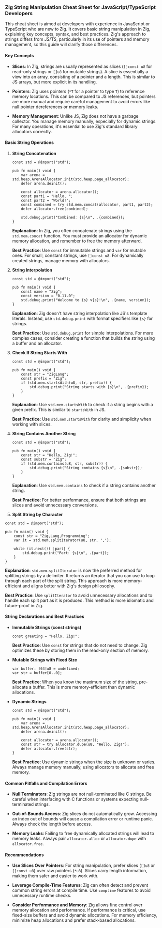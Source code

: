 ### Zig String Manipulation Cheat Sheet for JavaScript/TypeScript Developers

This cheat sheet is aimed at developers with experience in JavaScript or TypeScript who are new to Zig. It covers basic string manipulation in Zig, explaining key concepts, syntax, and best practices. Zig's approach to strings differs from JS/TS, particularly in its use of pointers and memory management, so this guide will clarify those differences.

#### **Key Concepts**

- **Slices**: In Zig, strings are usually represented as slices (`[]const u8` for read-only strings or `[]u8` for mutable strings). A slice is essentially a view into an array, consisting of a pointer and a length. This is similar to JS arrays, but more explicit in its handling.

- **Pointers**: Zig uses pointers (`*T` for a pointer to type `T`) to reference memory locations. This can be compared to JS references, but pointers are more manual and require careful management to avoid errors like null pointer dereferences or memory leaks.

- **Memory Management**: Unlike JS, Zig does not have a garbage collector. You manage memory manually, especially for dynamic strings. For many operations, it's essential to use Zig's standard library allocators correctly.

#### **Basic String Operations**

1. **String Concatenation**

   ```zig
   const std = @import("std");

   pub fn main() void {
       var arena = std.heap.ArenaAllocator.init(std.heap.page_allocator);
       defer arena.deinit();

       const allocator = arena.allocator();
       const part1 = "Hello, ";
       const part2 = "World!";
       const combined = try std.mem.concat(allocator, part1, part2);
       defer allocator.free(combined);

       std.debug.print("Combined: {s}\n", .{combined});
   }
   ```

   **Explanation**: In Zig, you often concatenate strings using the `std.mem.concat` function. You must provide an allocator for dynamic memory allocation, and remember to free the memory afterward.

   **Best Practice**: Use `const` for immutable strings and `var` for mutable ones. For small, constant strings, use `[]const u8`. For dynamically created strings, manage memory with allocators.

2. **String Interpolation**

   ```zig
   const std = @import("std");

   pub fn main() void {
       const name = "Zig";
       const version = "0.11.0";
       std.debug.print("Welcome to {s} v{s}!\n", .{name, version});
   }
   ```

   **Explanation**: Zig doesn't have string interpolation like JS's template literals. Instead, use `std.debug.print` with format specifiers like `{s}` for strings.

   **Best Practice**: Use `std.debug.print` for simple interpolations. For more complex cases, consider creating a function that builds the string using a buffer and an allocator.

3. **Check If String Starts With**

   ```zig
   const std = @import("std");

   pub fn main() void {
       const str = "ZigLang";
       const prefix = "Zig";
       if (std.mem.startsWith(u8, str, prefix)) {
           std.debug.print("String starts with {s}\n", .{prefix});
       }
   }
   ```

   **Explanation**: Use `std.mem.startsWith` to check if a string begins with a given prefix. This is similar to `startsWith` in JS.

   **Best Practice**: Use `std.mem.startsWith` for clarity and simplicity when working with slices.

4. **String Contains Another String**

   ```zig
   const std = @import("std");

   pub fn main() void {
       const str = "Hello, Zig!";
       const substr = "Zig";
       if (std.mem.contains(u8, str, substr)) {
           std.debug.print("String contains {s}\n", .{substr});
       }
   }
   ```

   **Explanation**: Use `std.mem.contains` to check if a string contains another string.

   **Best Practice**: For better performance, ensure that both strings are slices and avoid unnecessary conversions.

5. **Split String by Character**

```zig
const std = @import("std");

pub fn main() void {
    const str = "Zig,Lang,Programming";
    var it = std.mem.splitIterator(u8, str, ',');

    while (it.next()) |part| {
        std.debug.print("Part: {s}\n", .{part});
    }
}
```

**Explanation**: `std.mem.splitIterator` is now the preferred method for splitting strings by a delimiter. It returns an iterator that you can use to loop through each part of the split string. This approach is more memory-efficient and aligns better with Zig's design philosophy.

**Best Practice**: Use `splitIterator` to avoid unnecessary allocations and to handle each split part as it is produced. This method is more idiomatic and future-proof in Zig.

#### **String Declarations and Best Practices**

- **Immutable Strings (const strings)**

  ```zig
  const greeting = "Hello, Zig!";
  ```

  **Best Practice**: Use `const` for strings that do not need to change. Zig optimizes these by storing them in the read-only section of memory.

- **Mutable Strings with Fixed Size**

  ```zig
  var buffer: [64]u8 = undefined;
  var str = buffer[0..0];
  ```

  **Best Practice**: When you know the maximum size of the string, pre-allocate a buffer. This is more memory-efficient than dynamic allocations.

- **Dynamic Strings**

  ```zig
  const std = @import("std");

  pub fn main() void {
      var arena = std.heap.ArenaAllocator.init(std.heap.page_allocator);
      defer arena.deinit();

      const allocator = arena.allocator();
      const str = try allocator.dupe(u8, "Hello, Zig!");
      defer allocator.free(str);
  }
  ```

  **Best Practice**: Use dynamic strings when the size is unknown or varies. Always manage memory manually, using allocators to allocate and free memory.

#### **Common Pitfalls and Compilation Errors**

- **Null Terminators**: Zig strings are not null-terminated like C strings. Be careful when interfacing with C functions or systems expecting null-terminated strings.

- **Out-of-Bounds Access**: Zig slices do not automatically grow. Accessing an index out of bounds will cause a compilation error or runtime panic. Always check the length before access.

- **Memory Leaks**: Failing to free dynamically allocated strings will lead to memory leaks. Always pair `allocator.alloc` or `allocator.dupe` with `allocator.free`.

#### **Recommendations**

- **Use Slices Over Pointers**: For string manipulation, prefer slices (`[]u8` or `[]const u8`) over raw pointers (`*u8`). Slices carry length information, making them safer and easier to work with.

- **Leverage Compile-Time Features**: Zig can often detect and prevent common string errors at compile time. Use `comptime` features to avoid unnecessary runtime checks.

- **Consider Performance and Memory**: Zig allows fine control over memory allocation and performance. If performance is critical, use fixed-size buffers and avoid dynamic allocations. For memory efficiency, minimize heap allocations and prefer stack-based allocations.

